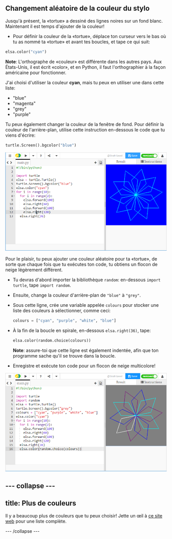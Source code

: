 ## Changement aléatoire de la couleur du stylo

Jusqu'à présent, la «tortue» a dessiné des lignes noires sur un fond blanc. Maintenant il est temps d'ajouter de la couleur!

- Pour définir la couleur de la «tortue», déplace ton curseur vers le bas où tu as nommé ta «tortue» et avant tes boucles, et tape ce qui suit:

```python
elsa.color("cyan")
```

**Note**: L'orthographe de «couleur» est différente dans les autres pays. Aux États-Unis, il est écrit «color», et en Python, il faut l'orthographier à la façon américaine pour fonctionner.

J'ai choisi d'utiliser la couleur **cyan**, mais tu peux en utiliser une dans cette liste:

- "blue"
- "magenta"
- "grey"
- "purple"

Tu peux également changer la couleur de la fenêtre de fond. Pour définir la couleur de l'arrière-plan, utilise cette instruction en-dessous le code que tu viens d'écrire:

```python
turtle.Screen().bgcolor("blue")
```

![](images/colour.png)

Pour le plaisir, tu peux ajouter une couleur aléatoire pour ta «tortue», de sorte que chaque fois que tu exécutes ton code, tu obtiens un flocon de neige légèrement différent.

- Tu devras d'abord importer la bibliothèque `random`: en-dessous `import turtle`, tape `import random`.

- Ensuite, change la couleur d'arrière-plan de `"blue"` à `"grey"`.

- Sous cette ligne, crée une variable appelée `colours` pour stocker une liste des couleurs à sélectionner, comme ceci:
    
    ```python
    colours = ["cyan", "purple", "white", "blue"]
    ```

- À la fin de la boucle en spirale, en-dessous `elsa.right(36)`, tape:
    
    ```python
    elsa.color(random.choice(colours))  
    ```
    
    **Note**: assure-toi que cette ligne est également indentée, afin que ton programme sache qu'il se trouve dans la boucle.

- Enregistre et exécute ton code pour un flocon de neige multicolore!

![](images/colour-list.png)

--- collapse ---
---
title: Plus de couleurs
---

Il y a beaucoup plus de couleurs que tu peux choisir! Jette un œil à [ce site web](https://wiki.tcl.tk/37701) pour une liste complète.

--- /collapse ---